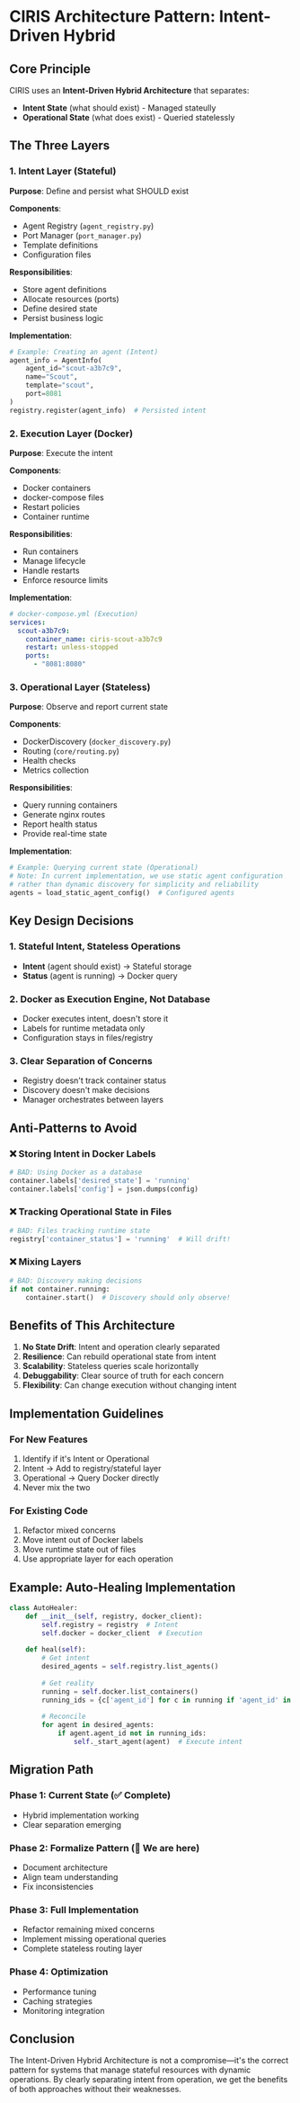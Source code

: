 # CIRIS Architecture Pattern: Intent-Driven Hybrid

## Core Principle

CIRIS uses an **Intent-Driven Hybrid Architecture** that separates:
- **Intent State** (what should exist) - Managed stateully
- **Operational State** (what does exist) - Queried statelessly

## The Three Layers

### 1. Intent Layer (Stateful)
**Purpose**: Define and persist what SHOULD exist

**Components**:
- Agent Registry (`agent_registry.py`)
- Port Manager (`port_manager.py`)
- Template definitions
- Configuration files

**Responsibilities**:
- Store agent definitions
- Allocate resources (ports)
- Define desired state
- Persist business logic

**Implementation**:
```python
# Example: Creating an agent (Intent)
agent_info = AgentInfo(
    agent_id="scout-a3b7c9",
    name="Scout",
    template="scout",
    port=8081
)
registry.register(agent_info)  # Persisted intent
```

### 2. Execution Layer (Docker)
**Purpose**: Execute the intent

**Components**:
- Docker containers
- docker-compose files
- Restart policies
- Container runtime

**Responsibilities**:
- Run containers
- Manage lifecycle
- Handle restarts
- Enforce resource limits

**Implementation**:
```yaml
# docker-compose.yml (Execution)
services:
  scout-a3b7c9:
    container_name: ciris-scout-a3b7c9
    restart: unless-stopped
    ports:
      - "8081:8080"
```

### 3. Operational Layer (Stateless)
**Purpose**: Observe and report current state

**Components**:
- DockerDiscovery (`docker_discovery.py`)
- Routing (`core/routing.py`)
- Health checks
- Metrics collection

**Responsibilities**:
- Query running containers
- Generate nginx routes
- Report health status
- Provide real-time state

**Implementation**:
```python
# Example: Querying current state (Operational)
# Note: In current implementation, we use static agent configuration
# rather than dynamic discovery for simplicity and reliability
agents = load_static_agent_config()  # Configured agents
```

## Key Design Decisions

### 1. Stateful Intent, Stateless Operations
- **Intent** (agent should exist) → Stateful storage
- **Status** (agent is running) → Docker query

### 2. Docker as Execution Engine, Not Database
- Docker executes intent, doesn't store it
- Labels for runtime metadata only
- Configuration stays in files/registry

### 3. Clear Separation of Concerns
- Registry doesn't track container status
- Discovery doesn't make decisions
- Manager orchestrates between layers

## Anti-Patterns to Avoid

### ❌ Storing Intent in Docker Labels
```python
# BAD: Using Docker as a database
container.labels['desired_state'] = 'running'
container.labels['config'] = json.dumps(config)
```

### ❌ Tracking Operational State in Files
```python
# BAD: Files tracking runtime state
registry['container_status'] = 'running'  # Will drift!
```

### ❌ Mixing Layers
```python
# BAD: Discovery making decisions
if not container.running:
    container.start()  # Discovery should only observe!
```

## Benefits of This Architecture

1. **No State Drift**: Intent and operation clearly separated
2. **Resilience**: Can rebuild operational state from intent
3. **Scalability**: Stateless queries scale horizontally
4. **Debuggability**: Clear source of truth for each concern
5. **Flexibility**: Can change execution without changing intent

## Implementation Guidelines

### For New Features
1. Identify if it's Intent or Operational
2. Intent → Add to registry/stateful layer
3. Operational → Query Docker directly
4. Never mix the two

### For Existing Code
1. Refactor mixed concerns
2. Move intent out of Docker labels
3. Move runtime state out of files
4. Use appropriate layer for each operation

## Example: Auto-Healing Implementation

```python
class AutoHealer:
    def __init__(self, registry, docker_client):
        self.registry = registry  # Intent
        self.docker = docker_client  # Execution
        
    def heal(self):
        # Get intent
        desired_agents = self.registry.list_agents()
        
        # Get reality
        running = self.docker.list_containers()
        running_ids = {c['agent_id'] for c in running if 'agent_id' in c.labels}
        
        # Reconcile
        for agent in desired_agents:
            if agent.agent_id not in running_ids:
                self._start_agent(agent)  # Execute intent
```

## Migration Path

### Phase 1: Current State (✅ Complete)
- Hybrid implementation working
- Clear separation emerging

### Phase 2: Formalize Pattern (📍 We are here)
- Document architecture
- Align team understanding
- Fix inconsistencies

### Phase 3: Full Implementation
- Refactor remaining mixed concerns
- Implement missing operational queries
- Complete stateless routing layer

### Phase 4: Optimization
- Performance tuning
- Caching strategies
- Monitoring integration

## Conclusion

The Intent-Driven Hybrid Architecture is not a compromise—it's the correct pattern for systems that manage stateful resources with dynamic operations. By clearly separating intent from operation, we get the benefits of both approaches without their weaknesses.